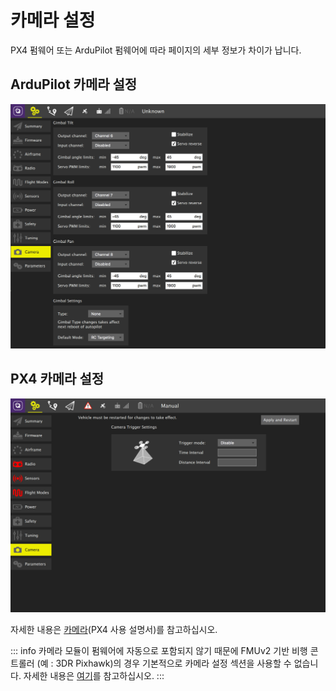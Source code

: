# 카메라 설정

PX4 펌웨어 또는 ArduPilot 펌웨어에 따라 페이지의 세부 정보가 차이가 납니다.

## ArduPilot 카메라 설정

![](../../../assets/setup/APMCamera.jpg)

## PX4 카메라 설정

![PX4 카메라 설정](../../../assets/setup/PX4Camera.jpg)

자세한 내용은 [카메라](http://docs.px4.io/master/en/peripherals/camera.html)(PX4 사용 설명서)를 참고하십시오.

::: info
카메라 모듈이 펌웨어에 자동으로 포함되지 않기 때문에 FMUv2 기반 비행 콘트롤러 (예 : 3DR Pixhawk)의 경우 기본적으로 카메라 설정 섹션을 사용할 수 없습니다. 자세한 내용은 [여기](http://docs.px4.io/master/en/advanced_config/parameters.html#parameter-not-in-firmware)를 참고하십시오.
:::

